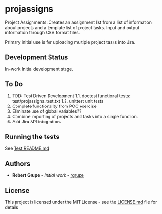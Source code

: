 # projassigns

Project Assignments: Creates an assignment list from a list of information about projects and a template list of project tasks.
Input and output information through CSV format files.

Primary initial use is for uploading multiple project tasks into Jira.

## Development Status

In-work Initial development stage.

## To Do
1. TDD: Test Driven Development
1.1. doctest functional tests: test/projassigns_test.txt
1.2. unittest unit tests
2. Complete functionality from POC exercise.
3. Eliminate use of global variables??
4. Combine importing of projects and tasks into a single function.
5. Add Jira API integration.


## Running the tests

See [Test README.md](test/README.md)

## Authors

* **Robert Grupe** - *Initial work* - [rgrupe](https://github.com/rgrupe)

## License

This project is licensed under the MIT License - see the [LICENSE.md](LICENSE.md) file for details
